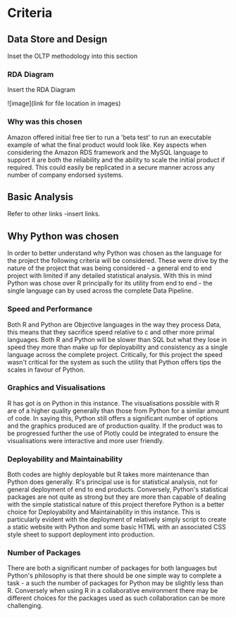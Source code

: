 # Criteria

## Data Store and Design

Inset the OLTP methodology into this section

### RDA Diagram
Insert the RDA Diagram

![image](link for file location in images)

### Why was this chosen

Amazon offered initial free tier to run a 'beta test' to run an executable example of what the final product would look like. Key aspects when considering the Amazon RDS framework and the MySQL language to support it are both the reliability and the ability to scale the initial product if required. This could easily be replicated in a secure manner across any number of company endorsed systems.

## Basic Analysis

Refer to other links -insert links.

## Why Python was chosen

In order to better understand why Python was chosen as the language for the project the following criteria will be considered. These were drive by the nature of the project that was being considered - a general end to end project with limited if any detailed statistical analysis. With this in mind Python was chose over R principally for its utility from end to end - the single language can by used across the complete Data Pipeline.

### Speed and Performance

Both R and Python are Objective languages in the way they process Data, this means that they sacrifice speed relative to c and other more primal languages. Both R and Python will be slower than SQL but what they lose in speed they more than make up for deployability and consistency as a single language across the complete project. Critically, for this project the speed wasn't critical for the system as such the utility that Python offers tips the scales in favour of Python.

### Graphics and Visualisations

R has got is on Python in this instance. The visualisations possible with R are of a higher quality generally than those from Python for a similar amount of code. In saying this, Python still offers a significant number of options and the graphics produced are of production quality. If the product was to be progressed further the use of Plotly could be integrated to ensure the visualisations were interactive and more user friendly. 

### Deployability and Maintainability

Both codes are highly deployable but R takes more maintenance than Python does generally. R's principal use is for statistical analysis, not for general deployment of end to end products. Conversely, Python's statistical packages are not quite as strong but they are more than capable of dealing with the simple statistical nature of this project therefore Python is a better choice for Deployability and Maintainability in this instance. This is particularly evident with the deployment of relatively simply script to create a static website with Python and some basic HTML with an associated CSS style sheet to support deployment into production.

### Number of Packages

There are both a significant number of packages for both languages but Python's philosophy is that there should be one simple way to complete a task - a such the number of packages for Python may be slightly less than R. Conversely when using R in a collaborative environment there may be different choices for the packages used as such collaboration can be more challenging.
